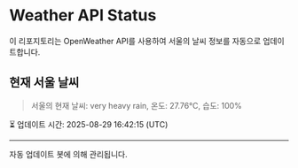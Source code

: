 
# Weather API Status

이 리포지토리는 OpenWeather API를 사용하여 서울의 날씨 정보를 자동으로 업데이트합니다.

## 현재 서울 날씨
> 서울의 현재 날씨: very heavy rain, 온도: 27.76°C, 습도: 100%

⏳ 업데이트 시간: 2025-08-29 16:42:15 (UTC)

---
자동 업데이트 봇에 의해 관리됩니다.
